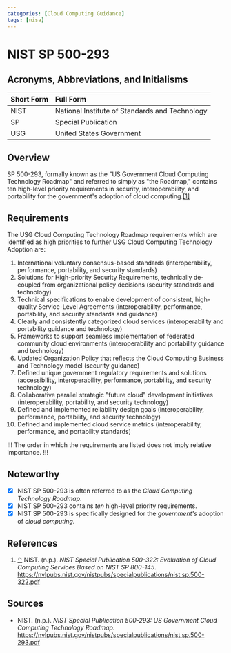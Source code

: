 ```yaml
---
categories: [Cloud Computing Guidance]
tags: [nisa]
---
```


# NIST SP 500-293

## Acronyms, Abbreviations, and Initialisms

Short Form | Full Form
:--- | :---
NIST | National Institute of Standards and Technology
SP | Special Publication
USG | United States Government

## Overview

<span id="rev1"></span>SP 500-293, formally known as the "US Government Cloud Computing Technology Roadmap" and referred to simply as "the Roadmap," contains ten high-level priority requirements in security, interoperability, and portability for the government's adoption of cloud computing.[[1]](#ref1)

## Requirements

The USG Cloud Computing Technology Roadmap requirements which are identified as high priorities to further USG Cloud Computing Technology Adoption are:

1. International voluntary consensus-based standards (interoperability, performance, portability, and security standards)
2. Solutions for High-priority Security Requirements, technically de-coupled from organizational policy decisions (security standards and technology)
3. Technical specifications to enable development of consistent, high-quality Service-Level Agreements (interoperability, performance, portability, and security standards and guidance)
4. Clearly and consistently categorized cloud services (interoperability and portability guidance and technology)
5. Frameworks to support seamless implementation of federated community cloud environments (interoperability and portability guidance and technology)
6. Updated Organization Policy that reflects the Cloud Computing Business and Technology model (security guidance)
7. Defined unique government regulatory requirements and solutions (accessibility, interoperability, performance, portability, and security technology)
8. Collaborative parallel strategic "future cloud" development initiatives (interoperability, portability, and security technology)
9. Defined and implemented reliability design goals (interoperability, performance, portability, and security technology)
10. Defined and implemented cloud service metrics (interoperability, performance, and portability standards)

!!!
The order in which the requirements are listed does not imply relative importance.
!!!

## Noteworthy

- [x] NIST SP 500-293 is often referred to as the *Cloud Computing Technology Roadmap*.
- [x] NIST SP 500-293 contains *ten* high-level priority requirements.
- [x] NIST SP 500-293 is specifically designed for the *government's* adoption of *cloud computing*.

## References

1. <span id="ref1"></span>[⌃](#rev1) NIST. (n.p.). *NIST Special Publication 500-322: Evaluation of Cloud Computing 
Services Based on NIST SP 800-145*. https://nvlpubs.nist.gov/nistpubs/specialpublications/nist.sp.500-322.pdf

## Sources

- NIST. (n.p.). *NIST Special Publication 500-293: US Government Cloud Computing 
Technology Roadmap*. https://nvlpubs.nist.gov/nistpubs/specialpublications/nist.sp.500-293.pdf